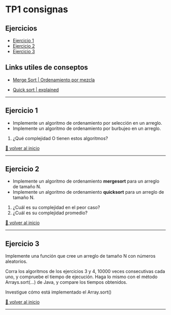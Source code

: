 # TP1 consignas

## Ejercicios
* [Ejercicio 1](#ejercicio-1)
* [Ejercicio 2](#ejercicio-2)
* [Ejercicio 3](#ejercicio-3)

## Links utiles de conseptos
* [Merge Sort | Ordenamiento por mezcla](https://www.youtube.com/watch?v=ACFZn_xQcz8)

* [Quick sort | explained](https://www.youtube.com/watch?v=h8eyY7dIiN4)

---

## Ejercicio 1

- Implemente un algoritmo de ordenamiento por selección en un arreglo.
- Implemente un algoritmo de ordenamiento por burbujeo en un arreglo.
1. ¿Qué complejidad O tienen estos algoritmos?

[🔼 volver al inicio](#ejercicios)

---

## Ejercicio 2

- Implemente un algoritmo de ordenamiento **mergesort** para un arreglo de tamaño N.
- Implemente un algoritmo de ordenamiento **quicksort** para un arreglo de tamaño N.
1. ¿Cuál es su complejidad en el peor caso?
1. ¿Cuál es su complejidad promedio?

[🔼 volver al inicio](#ejercicios)

---

## Ejercicio 3

Implemente una función que cree un arreglo de tamaño N con números aleatorios. 

Corra los algoritmos de los ejercicios 3 y 4, 10000 veces consecutivas cada uno, y compruebe el tiempo de ejecución. Haga lo mismo con el método Arrays.sort(...) de Java, y compare los tiempos obtenidos. 

Investigue cómo está implementado el Array.sort()

[🔼 volver al inicio](#ejercicios)

---